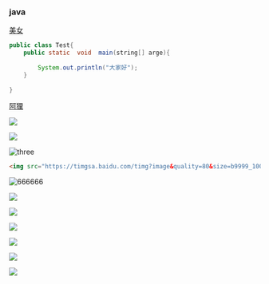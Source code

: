 ### java

[美女](https://cn.bing.com/images/search?q=%E8%B6%B3%E7%90%83%E5%AE%9D%E8%B4%9D&qpvt=%E8%B6%B3%E7%90%83%E5%AE%9D%E8%B4%9D&FORM=IGRE)

~~~java
public class Test{
    public static  void  main(string[] arge){
        
        System.out.println("大家好");
    }
    
}
~~~



[阿狸](https://image.baidu.com/search/index?tn=baiduimage&ct=201326592&lm=-1&cl=2&ie=gb18030&word=%B0%A2%C0%EA&fr=ala&ala=1&alatpl=adress&pos=0&hs=2&xthttps=111111)

![](https://timgsa.baidu.com/timg?image&quality=80&size=b9999_10000&sec=1530932038084&di=33a953a8bb0b264b6013f325a2605372&imgtype=0&src=http%3A%2F%2Fimg4.duitang.com%2Fuploads%2Fitem%2F201407%2F07%2F20140707094214_tfxmZ.jpeg)



![](https://timgsa.baidu.com/timg?image&quality=80&size=b9999_10000&sec=1530932038081&di=b86febae53dc50e73ef02747af9eea0f&imgtype=0&src=http%3A%2F%2Fpic30.photophoto.cn%2F20140208%2F0007020162972114_b.jpg)





![three](D:\upload\ffe7dbea-9d59-482f-81c5-22fda679275e.jpg)


```html
<img src="https://timgsa.baidu.com/timg?image&quality=80&size=b9999_10000&sec=1530886799552&di=5199aa3503cd60b1962bc942505fce7a&imgtype=0&src=http%3A%2F%2Fimg11.360buyimg.com%2Fcms%2Fjfs%2Ft1087%2F341%2F1419442751%2F392163%2F685504d3%2F559e3649N9de8a2c4.jpg" width="50%" height="50%" />
```





![666666](https://timgsa.baidu.com/timg?image&quality=80&size=b9999_10000&sec=1531482594&di=ee6f8cd78da50935d04661f960c44eb4&imgtype=jpg&er=1&src=http%3A%2F%2Fimages.ali213.net%2Fpicfile%2Fpic%2F2013%2F02%2F21%2F584_154.jpg )





![](D:\upload\5c96c200-7986-4e24-a93a-30a8399dbb3d.jpg)





![](D:\upload\5b160966-2e1f-4f91-bc70-375ce0ac2c58.jpg)

![](D:\upload\3f08b9f3-90b6-4082-833a-4cdd3055f28e.jpg)



![](D:\upload\3f08b9f3-90b6-4082-833a-4cdd3055f28e.jpg)



![](D:\upload\1c40c332-d36b-449d-ac48-0bf312946662.jpg)

![](D:\upload\ffe7dbea-9d59-482f-81c5-22fda679275e.jpg)









